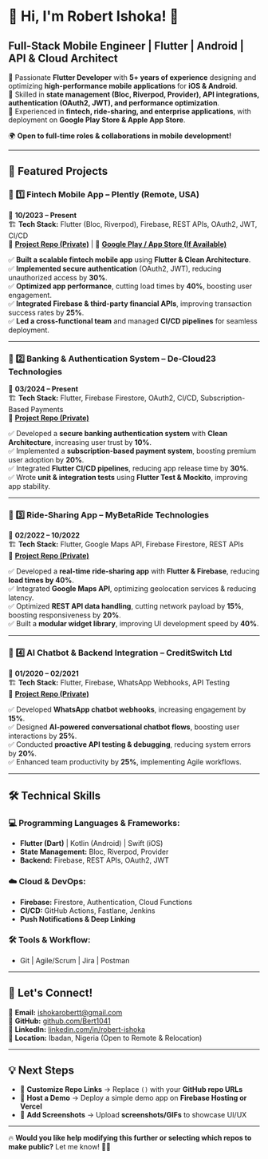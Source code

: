 # 👋 Hi, I'm Robert Ishoka! 🚀  
## **Full-Stack Mobile Engineer | Flutter | Android | API & Cloud Architect**  

🔹 Passionate **Flutter Developer** with **5+ years of experience** designing and optimizing **high-performance mobile applications** for **iOS & Android**.  
🔹 Skilled in **state management (Bloc, Riverpod, Provider), API integrations, authentication (OAuth2, JWT), and performance optimization**.  
🔹 Experienced in **fintech, ride-sharing, and enterprise applications**, with deployment on **Google Play Store & Apple App Store**.  

🌍 **Open to full-time roles & collaborations in mobile development!**  

---

## **📌 Featured Projects**  

### 🚀 **1️⃣ Fintech Mobile App – Plently (Remote, USA)**
📆 **10/2023 – Present**  
🏗 **Tech Stack:** Flutter (Bloc, Riverpod), Firebase, REST APIs, OAuth2, JWT, CI/CD  
🔗 **[Project Repo (Private)]()** | 🔗 **[Google Play / App Store (If Available)]()**  

✅ **Built a scalable fintech mobile app** using **Flutter & Clean Architecture**.  
✅ **Implemented secure authentication** (OAuth2, JWT), reducing unauthorized access by **30%**.  
✅ **Optimized app performance**, cutting load times by **40%**, boosting user engagement.  
✅ **Integrated Firebase & third-party financial APIs**, improving transaction success rates by **25%**.  
✅ **Led a cross-functional team** and managed **CI/CD pipelines** for seamless deployment.  

---

### 🚀 **2️⃣ Banking & Authentication System – De-Cloud23 Technologies**  
📆 **03/2024 – Present**  
🏗 **Tech Stack:** Flutter, Firebase Firestore, OAuth2, CI/CD, Subscription-Based Payments  
🔗 **[Project Repo (Private)]()**  

✅ Developed a **secure banking authentication system** with **Clean Architecture**, increasing user trust by **10%**.  
✅ Implemented a **subscription-based payment system**, boosting premium user adoption by **20%**.  
✅ Integrated **Flutter CI/CD pipelines**, reducing app release time by **30%**.  
✅ Wrote **unit & integration tests** using **Flutter Test & Mockito**, improving app stability.  

---

### 🚀 **3️⃣ Ride-Sharing App – MyBetaRide Technologies**  
📆 **02/2022 – 10/2022**  
🏗 **Tech Stack:** Flutter, Google Maps API, Firebase Firestore, REST APIs  
🔗 **[Project Repo (Private)]()**  

✅ Developed a **real-time ride-sharing app** with **Flutter & Firebase**, reducing **load times by 40%**.  
✅ Integrated **Google Maps API**, optimizing geolocation services & reducing latency.  
✅ Optimized **REST API data handling**, cutting network payload by **15%**, boosting responsiveness by **20%**.  
✅ Built a **modular widget library**, improving UI development speed by **40%**.  

---

### 🚀 **4️⃣ AI Chatbot & Backend Integration – CreditSwitch Ltd**  
📆 **01/2020 – 02/2021**  
🏗 **Tech Stack:** Flutter, Firebase, WhatsApp Webhooks, API Testing  
🔗 **[Project Repo (Private)]()**  

✅ Developed **WhatsApp chatbot webhooks**, increasing engagement by **15%**.  
✅ Designed **AI-powered conversational chatbot flows**, boosting user interactions by **25%**.  
✅ Conducted **proactive API testing & debugging**, reducing system errors by **20%**.  
✅ Enhanced team productivity by **25%**, implementing Agile workflows.  

---

## **🛠️ Technical Skills**  
### **💻 Programming Languages & Frameworks:**  
- **Flutter (Dart)** | Kotlin (Android) | Swift (iOS)  
- **State Management:** Bloc, Riverpod, Provider  
- **Backend:** Firebase, REST APIs, OAuth2, JWT  

### **☁️ Cloud & DevOps:**  
- **Firebase:** Firestore, Authentication, Cloud Functions  
- **CI/CD:** GitHub Actions, Fastlane, Jenkins  
- **Push Notifications & Deep Linking**  

### **🛠️ Tools & Workflow:**  
- Git | Agile/Scrum | Jira | Postman  

---

## **📩 Let's Connect!**  
📧 **Email:** [ishokarobertt@gmail.com](mailto:ishokarobertt@gmail.com)  
🔗 **GitHub:** [github.com/Bert1041](https://github.com/Bert1041)  
🔗 **LinkedIn:** [linkedin.com/in/robert-ishoka](https://linkedin.com/in/robert-ishoka)  
📍 **Location:** Ibadan, Nigeria (Open to Remote & Relocation)  

---

## **💡 Next Steps**  
- 📌 **Customize Repo Links** → Replace `()` with your **GitHub repo URLs**  
- 📌 **Host a Demo** → Deploy a simple demo app on **Firebase Hosting or Vercel**  
- 📌 **Add Screenshots** → Upload **screenshots/GIFs** to showcase UI/UX  

---

🔥 **Would you like help modifying this further or selecting which repos to make public?** Let me know! 🚀🔥
